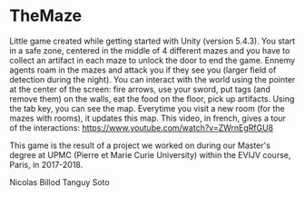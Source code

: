 # TheMaze

Little game created while getting started with Unity (version 5.4.3). You start in a safe zone, centered in the middle of 4 different mazes and you have to collect an artifact in each maze to unlock the door to end the game. Ennemy agents roam in the mazes and attack you if they see you (larger field of detection during the night). You can interact with the world using the pointer at the center of the screen: fire arrows, use your sword, put tags (and remove them) on the walls, eat the food on the floor, pick up artifacts.
Using the tab key, you can see the map. Everytime you visit a new room (for the mazes with rooms), it updates this map.
This video, in french, gives a tour of the interactions: https://www.youtube.com/watch?v=ZWrnEgRfGU8

This game is the result of a project we worked on during our Master's degree at UPMC (Pierre et Marie Curie University) within the EVIJV course, Paris, in 2017-2018.


Nicolas Billod
Tanguy Soto
